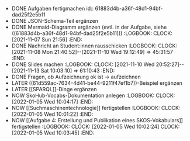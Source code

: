 - DONE Aufgaben fertigmachen
  id:: 61883d4b-a36f-48d1-94bf-dad25f2e5b11
- DONE JSON-Schema-Teil ergänzen
- DONE Mermaid-Diagramm ergänzen (evtl. in der Aufgabe, siehe ((61883d4b-a36f-48d1-94bf-dad25f2e5b11)))
  :LOGBOOK:
  CLOCK: [2021-11-07 Sun 21:56]
  :END:
- DONE Nachricht an Student:innen rausschicken
  :LOGBOOK:
  CLOCK: [2021-11-08 Mon 21:40:52]--[2021-11-10 Wed 19:12:49] =>  45:31:57
  :END:
- DONE Slides machen
  :LOGBOOK:
  CLOCK: [2021-11-10 Wed 20:52:27]--[2021-11-13 Sat 10:03:10] =>  61:10:43
  :END:
- DONE Fragen, ob Aufzeichnung ok ist -> aufzeichnen
- LATER ((61d559ac-7634-4d41-be44-9211f47ef1b7))-Beispiel ergänzen
- LATER [[SPARQL]]-Dinge ergänzen
- NOW SkoHub-Vocabs-Dokumentation anlegen
  :LOGBOOK:
  CLOCK: [2022-01-05 Wed 10:04:17]
  :END:
- NOW [[Suchmaschinentechnologie]] fertigstellen
  :LOGBOOK:
  CLOCK: [2022-01-05 Wed 10:01:22]
  :END:
- NOW [[Aufgabe 4: Erstellung und Publikation eines SKOS-Vokabulars]] fertigstellen
  :LOGBOOK:
  CLOCK: [2022-01-05 Wed 10:02:24]
  CLOCK: [2022-01-05 Wed 10:03:45]
  :END: